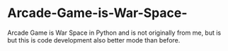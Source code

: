 # Arcade-Game-is-War-Space-
Arcade Game is War Space in Python and is not originally from me, but is but this is code development also better mode than before.
